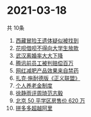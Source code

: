 # 2021-03-18
  共 10条

  <!-- BEGIN -->
  <!-- 最后更新时间:Thu Mar 18 2021 08:11:47 GMT+0000 (Coordinated Universal Time) -->
  1. [西藏冒险王遗体疑似被找到](https://www.zhihu.com/search?q=西藏冒险王)
1. [花呗借呗不得向大学生放款](https://www.zhihu.com/search?q=花呗)
1. [武汉离婚率大大下降](https://www.zhihu.com/search?q=离婚冷静期)
1. [腾讯前员工被判赔偿百万](https://www.zhihu.com/search?q=竞业协议)
1. [网红减肥产品效果来自禁药](https://www.zhihu.com/search?q=减肥药)
1. [扎克·施耐德版《正义联盟》](https://www.zhihu.com/search?q=正义联盟)
1. [个人养老金制度](https://www.zhihu.com/search?q=个人养老金制度)
1. [徐静雨评周琦范志毅](https://www.zhihu.com/search?q=徐静雨)
1. [北京 50 平学区房售价 620 万 ](https://www.zhihu.com/search?q=学区房)
1. [拼多多超越阿里](https://www.zhihu.com/search?q=拼多多超阿里)
  <!-- END -->
  